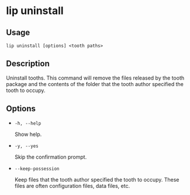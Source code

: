 # lip uninstall

## Usage

```shell
lip uninstall [options] <tooth paths>
```

## Description

Uninstall tooths.
This command will remove the files released by the tooth package and the contents of the folder that the tooth author specified the tooth to occupy.

## Options

- `-h, --help`

  Show help.

- `-y, --yes`

  Skip the confirmation prompt.

- `--keep-possession`

  Keep files that the tooth author specified the tooth to occupy. These files are often configuration files, data files, etc.